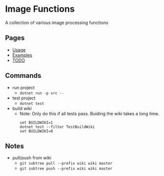 # Image Functions #
A collection of various image processing functions

## Pages ##
* [Usage](../../wiki/usage)
* [Examples](../../wiki/examples)
* [TODO](../../wiki/todo)

## Commands ##
* run project
  * ```dotnet run -p src --```
* test project
  * ```dotnet test```
* build wiki
  * Note: Only do this if all tests pass. Buiding the wiki takes a long time.
    ```
    set BUILDWIKI=1
    dotnet test --filter TestBuildWiki
    set BUILDWIKI=0
    ```

## Notes ##
* pull/push from wiki
  * ```git subtree pull --prefix wiki wiki master```
  * ```git subtree push --prefix wiki wiki master```